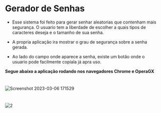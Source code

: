 ﻿# Gerador de Senhas
 
 - Esse sistema foi feito para gerar senhar aleatorias que contenham mais segurança. O usuario tem a liberdade de escolher a quais tipos de caracteres deseja
 e o tamanho de sua senha.

- A propria aplicação ira mostrar o grau de segurança sobre a senha gerada.

- Ao lado do campo onde aparece a senha, existe um botão onde o usuario pode facilmente copiala já apra uso.

**Segue abaixo a aplicação rodando nos navegadores Chrome e OperaGX**
#
![Screenshot 2023-03-06 171529](https://user-images.githubusercontent.com/108761793/223220717-e4bcc879-0eb5-4235-b782-63bfa6e1a0bc.png)
#
![2](https://user-images.githubusercontent.com/108761793/223221032-ec577ec8-20a4-4d42-af5d-db248ccf9a00.png)
